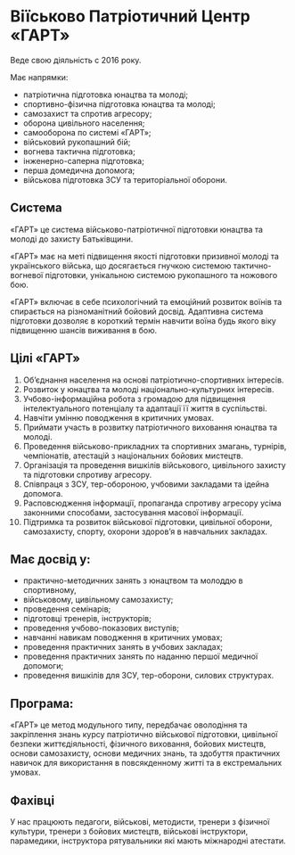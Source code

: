 # Віїськово Патріотичний Центр «ГАРТ» 

Веде свою діяльність с 2016 року.

Має напрямки:

* патріотична підготовка юнацтва та молоді;
* спортивно-фізична підготовка юнацтва та молоді;
* самозахист та спротив агресору;
* оборона цивільного населення;
* самооборона по системі «ГАРТ»;
* військовий рукопашний бій;
* вогнева тактична підготовка;
* інженерно-саперна підготовка;
* перша домедична  допомога;
* військова підготовка ЗСУ та територіальної оборони.

## Система

«ГАРТ» це система військово-патріотичної підготовки юнацтва та молоді до захисту Батьківщини.

«ГАРТ» має на меті підвищення якості підготовки призивної молоді та українського війська, що досягається гнучкою системою тактично-вогневої підготовки, унікальною системою рукопашного та ножового бою.

«ГАРТ» включає в себе психологічний та емоційний розвиток воїнів та спирається на різноманітний бойовий досвід. Адаптивна система підготовки дозволяє в короткий термін навчити воїна будь якого віку підвищенню шансів виживання в бою.

## Цілі «ГАРТ»

1. Об’єднання населення на основі патріотично-спортивних інтересів.
1. Розвиток у юнацтва та молоді національно-культурних інтересів.
1. Учбово-інформаційна робота з громадою для підвищення інтелектуального потенціалу та адаптації її життя в суспільстві.
1. Навчіти умінню поводження  в критичних умовах.
1. Приймати участь в розвитку патріотичного виховання юнацтва та молоді.
1. Проведення військово-прикладних та спортивних змагань, турнірів, чемпіонатів, атестацій з національних бойових мистецтв.
1. Організація та проведення вишкілів  військового, цивільного захисту та підготовки спротиву агресору.
1. Співпраця з ЗСУ, тер-обороною, учбовими закладами та ідейна допомога.
1. Расповсюдження інформації, пропаганда спротиву агресору усіма законними способами, застосування масової інформації.
1. Підтримка та розвиток військової підготовки, цивільної оборони, самозахисту, спорту, охорони здоров’я в навчальних закладах.

## Має досвід у:

* практично-методичних занять з юнацтвом та молоддю в спортивному, 
* військовому,  цивільному самозахисту;
* проведення семінарів;
* підготовці тренерів, інструкторів;
* проведення учбово-показових виступів;
* навчанні навикам поводження в критичних умовах;
* проведення практичних занять в учбових закладах;
* проведення практичних занять по наданню першої медичної допомоги;
* проведення вишкілів для ЗСУ, тер-оборони, силових структурах.

## Програма:

«ГАРТ» це метод модульного типу, передбачає оволодіння та закріплення знань курсу патріотично військової підготовки, цивільної безпеки життєдіяльності, фізичного виховання, бойових мистецтв, основи самозахисту, основи медичних знань, та здобуття практичних навичок для використання в повсякденному житті та в екстремальних умовах.

## Фахівці

У нас працюють педагоги, військові, методисти, тренери з фізичної культури, тренери з бойових мистецтв, військові інструктори, парамедики, інструктора рятувальники які мають міжнародні атестати.
